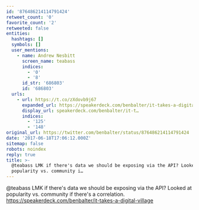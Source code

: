 ```yaml
---
id: '876486214114791424'
retweet_count: '0'
favorite_count: '2'
retweeted: false
entities:
  hashtags: []
  symbols: []
  user_mentions:
    - name: Andrew Nesbitt
      screen_name: teabass
      indices:
        - '0'
        - '8'
      id_str: '686803'
      id: '686803'
  urls:
    - url: https://t.co/zXdovb9j67
      expanded_url: https://speakerdeck.com/benbalter/it-takes-a-digital-village
      display_url: speakerdeck.com/benbalter/it-t…
      indices:
        - '125'
        - '148'
original_url: https://twitter.com/benbalter/status/876486214114791424
date: '2017-06-18T17:06:12.000Z'
sitemap: false
robots: noindex
reply: true
title: >-
  @teabass LMK if there's data we should be exposing via the API? Looked at
  popularity vs. community i…
---
```


@teabass LMK if there's data we should be exposing via the API? Looked at popularity vs. community if there's a correlation. https://speakerdeck.com/benbalter/it-takes-a-digital-village